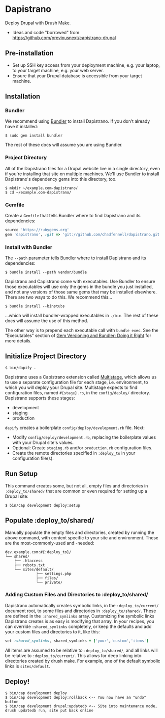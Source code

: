 # Dapistrano

Deploy Drupal with Drush Make.

* Ideas and code "borrowed" from https://github.com/previousnext/capistrano-drupal

## Pre-installation

* Set up SSH key access from your deployment machine, e.g. your laptop, to your target machine, e.g. your web server.
* Ensure that your Drupal database is accessible from your target machine.

## Installation

### Bundler

We recommend using [Bundler](http://bundler.io/) to install Dapistrano. If you don't already have it installed:

    $ sudo gem install bundler
    
The rest of these docs will assume you are using Bundler. 

### Project Directory

All of the Dapistrano files for a Drupal website live in a single directory, even if you're installing that site on 
multiple machines. We'll use Bundler to install Dapistrano's dependency gems into this directory, too.

    $ mkdir ~/example.com-dapistrano/
    $ cd ~/example.com-dapistrano/
    
### Gemfile

Create a ```Gemfile``` that tells Bundler where to find Dapistrano and its dependencies:

```ruby
source 'https://rubygems.org'
gem 'dapistrano', :git => 'git://github.com/chadfennell/dapistrano.git'
```

### Install with Bundler

The ```--path``` parameter tells Bundler where to install Dapistrano and its dependencies:

    $ bundle install --path vendor/bundle    

Dapistrano and Capistrano come with executables. Use Bundler to ensure those executables will use only the gems in the
bundle you just installed, and not any versions of those same gems that may be installed elsewhere. There are two ways to do this.
We recommend this...

    $ bundle install --binstubs

...which will install bundler-wrapped executables in ```./bin```. The rest of these docs will assume the use of this method.

The other way is to prepend each executable call with ```bundle exec```. See the "Executables" section of [Gem Versioning and Bundler: Doing it Right](http://yehudakatz.com/2011/05/30/gem-versioning-and-bundler-doing-it-right/) for more details.

## Initialize Project Directory

    $ bin/dapify .

Dapistrano uses a Capistrano extension called [Multistage](https://github.com/capistrano/capistrano/wiki/2.x-Multistage-Extension),
which allows us to use a separate configuration file for each stage, i.e. environment, to which you will deploy your Drupal site.
Multistage expects to find configuration files, named ```#{stage}.rb```, in the ```config/deploy/``` directory. Dapistrano supports
these stages:

* development
* staging
* production

```dapify``` creates a boilerplate ```config/deploy/development.rb``` file. Next:

* Modify ```config/deploy/development.rb```, replacing the boilerplate values with your Drupal site's values.
* Optional: Create ```staging.rb``` and/or ```production.rb``` configuration files.
* Create the remote directories specified in ```:deploy_to``` in your configuration file(s).

## Run Setup

This command creates some, but not all, empty files and directories in ```:deploy_to/shared/``` that are
common or even required for setting up a Drupal site:

    $ bin/cap development deploy:setup

## Populate :deploy_to/shared/

Manually populate the empty files and directories, created by running the above command,
with content specific to your site and environment. These are the most-commonly-used and -needed:

    dev.example.com:#{:deploy_to}/
    └── shared/
        ├── .htaccess
        ├── robots.txt
        └── sites/default/
                  ├── settings.php
                  ├── files/
                  └── private/

### Adding Custom Files and Directories to :deploy_to/shared/

Dapistrano automatically creates symbolic links, in the ```:deploy_to/current/``` document root, to some files and directories
in ```:deploy_to/shared/```. These are defined in the ```:shared_symlinks``` array. Customizing the symbolic links Dapistrano creates
is as easy is modifying that array. In your recipes, you can override ```:shared_symlinks``` completely, or keep the defaults and
add your custom files and directories to it, like this:

```ruby
set :shared_symlinks, shared_symlinks + ['your','custom','items']
```

All items are assumed to be relative to ```:deploy_to/shared/```, and all links will be relative to ```:deploy_to/current/```.
This allows for deep linking into directories created by drush make. For example, one of the default symbolic links is ```sites/default```.

## Deploy!

    $ bin/cap development deploy
    $ bin/cap development deploy:rollback <-- You now have an "undo" button
    $ bin/cap development drupal:updatedb <-- Site into maintenance mode, drush updatedb run, site put back online


